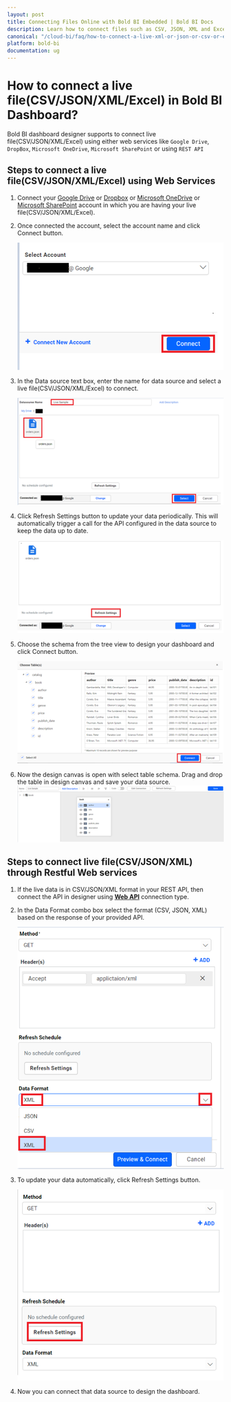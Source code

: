 ```yaml
---
layout: post
title: Connecting Files Online with Bold BI Embedded | Bold BI Docs
description: Learn how to connect files such as CSV, JSON, XML and Excel available online with Bold BI Embedded dashboard.
canonical: "/cloud-bi/faq/how-to-connect-a-live-xml-or-json-or-csv-or-excel-file-in-bold-bi-dashboard/"
platform: bold-bi
documentation: ug
---
```


# How to connect a live file(CSV/JSON/XML/Excel) in Bold BI Dashboard?

Bold BI dashboard designer supports to connect live file(CSV/JSON/XML/Excel) using either web services like `Google Drive`, `DropBox`, `Microsoft OneDrive`, `Microsoft SharePoint` or using `REST API`

## Steps to connect a live file(CSV/JSON/XML/Excel) using Web Services 

1. Connect your [Google Drive](/embedded-bi/working-with-data-source/data-connectors/google-drive/) or [Dropbox](/embedded-bi/working-with-data-source/data-connectors/dropbox/) or [Microsoft OneDrive](/embedded-bi/working-with-data-source/data-connectors/ms-one-drive/) or [Microsoft SharePoint](/embedded-bi/working-with-data-source/data-connectors/ms-sharepoint/) account in which you are having your live file(CSV/JSON/XML/Excel).

2. Once connected the account, select the account name and click Connect button.

   ![select-account](/static/assets/embedded/faq/images/select-account.png)
    
3. In the Data source text box, enter the name for data source and select a live file(CSV/JSON/XML/Excel)  to connect.

   ![select-file](/static/assets/embedded/faq/images/select-file.png)

4. Click Refresh Settings button to update your data periodically. This will automatically trigger a call for the API configured in the data source to keep the data up to date.

   ![select-refresh](/static/assets/embedded/faq/images/select-refresh.png)


5. Choose the schema from the tree view to design your dashboard and click Connect button. 

   ![select-schema](/static/assets/embedded/faq/images/select-schema.png)

6. Now the design canvas is open with select table schema. Drag and drop the table in design canvas and save your data source.
    ![design-canvas](/static/assets/embedded/faq/images/design-canvas.png)

## Steps to connect live file(CSV/JSON/XML) through Restful Web services 

1. If the live data is in CSV/JSON/XML format in your REST API, then connect the API in designer using [**Web API**](/embedded-bi/working-with-data-source/data-connectors/restful-web-services/) connection type.

2. In the Data Format combo box select the format (CSV, JSON, XML) based on the response of your provided API.
   
    ![select-format](/static/assets/embedded/faq/images/select-format.png)

3. To update your data automatically, click Refresh Settings button.

    ![web-refresh](/static/assets/embedded/faq/images/web-refresh.png)

4.  Now you can connect that data source to design the dashboard.
